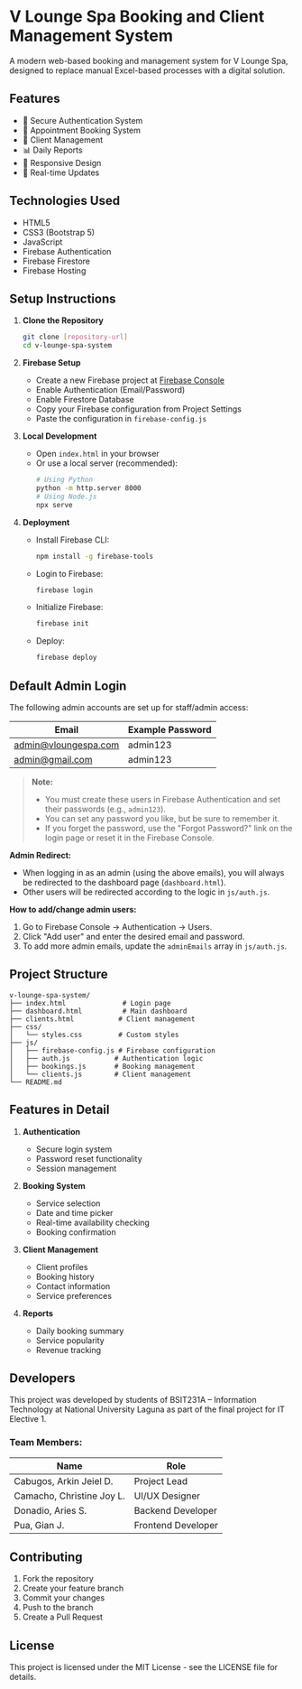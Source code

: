 # V Lounge Spa Booking and Client Management System

A modern web-based booking and management system for V Lounge Spa, designed to replace manual Excel-based processes with a digital solution.

## Features

- 🔐 Secure Authentication System
- 📅 Appointment Booking System
- 👥 Client Management
- 📊 Daily Reports
- 📱 Responsive Design
- 🔄 Real-time Updates

## Technologies Used

- HTML5
- CSS3 (Bootstrap 5)
- JavaScript
- Firebase Authentication
- Firebase Firestore
- Firebase Hosting

## Setup Instructions

1. **Clone the Repository**
   ```bash
   git clone [repository-url]
   cd v-lounge-spa-system
   ```

2. **Firebase Setup**
   - Create a new Firebase project at [Firebase Console](https://console.firebase.google.com/)
   - Enable Authentication (Email/Password)
   - Enable Firestore Database
   - Copy your Firebase configuration from Project Settings
   - Paste the configuration in `firebase-config.js`

3. **Local Development**
   - Open `index.html` in your browser
   - Or use a local server (recommended):
     ```bash
     # Using Python
     python -m http.server 8000
     # Using Node.js
     npx serve
     ```

4. **Deployment**
   - Install Firebase CLI:
     ```bash
     npm install -g firebase-tools
     ```
   - Login to Firebase:
     ```bash
     firebase login
     ```
   - Initialize Firebase:
     ```bash
     firebase init
     ```
   - Deploy:
     ```bash
     firebase deploy
     ```

## Default Admin Login

The following admin accounts are set up for staff/admin access:

| Email                   | Example Password |
|-------------------------|------------------|
| admin@vloungespa.com    | admin123         |
| admin@gmail.com         | admin123         |

> **Note:**
> - You must create these users in Firebase Authentication and set their passwords (e.g., `admin123`).
> - You can set any password you like, but be sure to remember it.
> - If you forget the password, use the "Forgot Password?" link on the login page or reset it in the Firebase Console.

**Admin Redirect:**
- When logging in as an admin (using the above emails), you will always be redirected to the dashboard page (`dashboard.html`).
- Other users will be redirected according to the logic in `js/auth.js`.

**How to add/change admin users:**
1. Go to Firebase Console → Authentication → Users.
2. Click "Add user" and enter the desired email and password.
3. To add more admin emails, update the `adminEmails` array in `js/auth.js`.

## Project Structure

```
v-lounge-spa-system/
├── index.html              # Login page
├── dashboard.html          # Main dashboard
├── clients.html           # Client management
├── css/
│   └── styles.css         # Custom styles
├── js/
│   ├── firebase-config.js # Firebase configuration
│   ├── auth.js           # Authentication logic
│   ├── bookings.js       # Booking management
│   └── clients.js        # Client management
└── README.md
```

## Features in Detail

1. **Authentication**
   - Secure login system
   - Password reset functionality
   - Session management

2. **Booking System**
   - Service selection
   - Date and time picker
   - Real-time availability checking
   - Booking confirmation

3. **Client Management**
   - Client profiles
   - Booking history
   - Contact information
   - Service preferences

4. **Reports**
   - Daily booking summary
   - Service popularity
   - Revenue tracking

## Developers

This project was developed by students of BSIT231A – Information Technology at National University Laguna as part of the final project for IT Elective 1.

### Team Members:

| Name | Role |
|------|------|
| Cabugos, Arkin Jeiel D. | Project Lead |
| Camacho, Christine Joy L. | UI/UX Designer |
| Donadio, Aries S. | Backend Developer |
| Pua, Gian J. | Frontend Developer |

## Contributing

1. Fork the repository
2. Create your feature branch
3. Commit your changes
4. Push to the branch
5. Create a Pull Request

## License

This project is licensed under the MIT License - see the LICENSE file for details. 